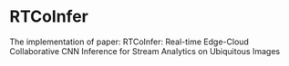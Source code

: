 # RTCoInfer
The implementation of paper: RTCoInfer: Real-time Edge-Cloud Collaborative CNN Inference for Stream Analytics on Ubiquitous Images
